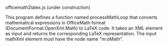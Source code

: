 officemath2latex.js (under construction)

This program defines a function named processMathLoop that converts mathematical
expressions in OfficeMath format (DocumentFormat.OpenXml.Math) to LaTeX code.
It takes an XML element as input and returns the corresponding LaTeX representation.
The input mathXml element must have the node name "m:oMath".

